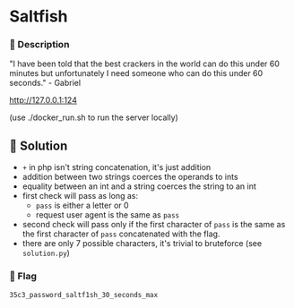 # Saltfish
### 📄 Description
"I have been told that the best crackers in the world can do this under 60 minutes but unfortunately I need someone who can do this under 60 seconds." - Gabriel

http://127.0.0.1:124

(use ./docker_run.sh to run the server locally)

## 🔑 Solution
* `+` in php isn't string concatenation, it's just addition
* addition between two strings coerces the operands to ints
* equality between an int and a string coerces the string to an int
* first check will pass as long as:
  * `pass` is either a letter or 0
  * request user agent is the same as `pass`
* second check will pass only if the first character of `pass` is the same as the first character of `pass` concatenated with the flag.
* there are only 7 possible characters, it's trivial to bruteforce (see `solution.py`)
### 🚩 Flag
```
35c3_password_saltf1sh_30_seconds_max
```